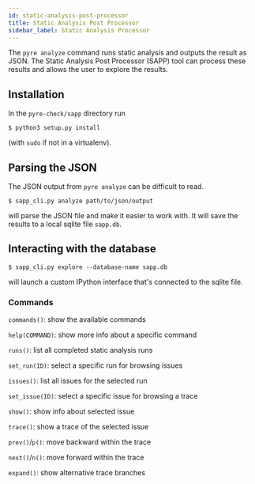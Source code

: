 ```yaml
---
id: static-analysis-post-processor
title: Static Analysis Post Processor
sidebar_label: Static Analysis Processor
---
```


The `pyre analyze` command runs static analysis and outputs the result as JSON.
The Static Analysis Post Processor (SAPP) tool can process these results and
allows the user to explore the results.

## Installation

In the `pyre-check/sapp` directory run

```shell
$ python3 setup.py install
```

(with `sudo` if not in a virtualenv).

## Parsing the JSON

The JSON output from `pyre analyze` can be difficult to read.

```shell
$ sapp_cli.py analyze path/to/json/output
```

will parse the JSON file and make it easier to work with. It will save the
results to a local sqlite file `sapp.db`.

## Interacting with the database

```shell
$ sapp_cli.py explore --database-name sapp.db
```

will launch a custom IPython interface that's connected to the sqlite file.

### Commands

`commands()`: show the available commands

`help(COMMAND)`: show more info about a specific command

`runs()`: list all completed static analysis runs

`set_run(ID)`: select a specific run for browsing issues

`issues()`: list all issues for the selected run

`set_issue(ID)`: select a specific issue for browsing a trace

`show()`: show info about selected issue

`trace()`: show a trace of the selected issue

`prev()`/`p()`: move backward within the trace

`next()`/`n()`: move forward within the trace

`expand()`: show alternative trace branches

